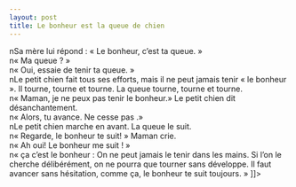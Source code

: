 ```yaml
---
layout: post
title: Le bonheur est la queue de chien
---
```


<p>nSa mère lui répond : « Le bonheur, c’est ta queue. »<br />n« Ma queue ? »<br />n« Oui, essaie de tenir ta queue. »<br />nLe petit chien fait tous ses efforts, mais il ne peut jamais tenir « le bonheur ». Il tourne, tourne et tourne. La queue tourne, tourne et tourne. <br />n« Maman, je ne peux pas tenir le bonheur.» Le petit chien dit désanchantement.<br />n« Alors, tu avance. Ne cesse pas .»<br />nLe petit chien marche en avant. La queue le suit.<br />n« Regarde, le bonheur te suit! » Maman crie.<br />n« Ah oui! Le bonheur me suit ! »<br />n« ça c’est le bonheur : On ne peut jamais le tenir dans les mains. Si l’on le cherche délibérément, on ne pourra que tourner sans développe. Il faut avancer sans hésitation, comme ça, le bonheur te suit toujours. » ]]&gt;
</p>

